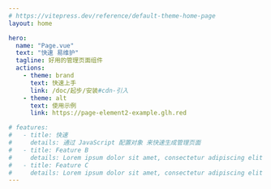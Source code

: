```yaml
---
# https://vitepress.dev/reference/default-theme-home-page
layout: home

hero:
  name: "Page.vue"
  text: "快速 易维护"
  tagline: 好用的管理页面组件
  actions:
    - theme: brand
      text: 快速上手
      link: /doc/起步/安装#cdn-引入
    - theme: alt
      text: 使用示例
      link: https://page-element2-example.glh.red

# features:
#   - title: 快速
#     details: 通过 JavaScript 配置对象 来快速生成管理页面
#   - title: Feature B
#     details: Lorem ipsum dolor sit amet, consectetur adipiscing elit
#   - title: Feature C
#     details: Lorem ipsum dolor sit amet, consectetur adipiscing elit
---
```


